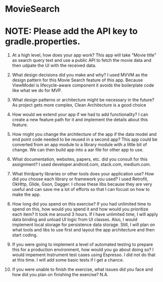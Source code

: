 # MovieSearch
# NOTE: Please add the API key to gradle.properties.

1. At a high level, how does your app work?
This app will take "Movie title" as search query text and use a public API to fetch the movie data and then udpate the UI with the received data.

2. What design decisions did you make and why?
I used MVVM as the design pattern for this Movie Search feature of this app. Because ViewModel is lifecycle-aware component it avoids the boilerplate code like what we do for MVP. 

3. What design patterns or architecture might be necessary in the future?
As project gets more complex, Clean Architecture is a good choice

4. How would we extend your app if we had to add functionality?
I can create a new feature path for it and implement the details about this feature.

5. How might you change the architecture of the app if the data model and end point code needed to be reused in a second app?
This app could be converted from an app module to a library module with a little bit of change. We can then build app into a aar file for other app to use.

6. What documentation, websites, papers, etc. did you consult for this assignment?
I used developer.android.com, stack.com, medium.com.

7. What thirdparty libraries or other tools does your application use? How did you choose each library or framework you used?
I used Retrofit, OkHttp, Glide, Gson, Dagger. I chose these libs because they are very useful and can save me a lot of efforts so that I can focust on how to make the app.

8. How long did you spend on this exercise? If you had unlimited time to spend on this, how would you spend it and how would you prioritize each item?
It took me around 3 hours. If I have unlimited time, I will apply data binding and unload UI logic from UI classes. Also, I would implement local storage for persistence data storage.
Still, I will plan on what tools and libs to use first and layout the app architecture and then start coding.

9. If you were going to implement a level of automated testing to prepare this for a production environment,
how would you go about doing so?
I would impement Instrument test cases using Espresso. I did not do that at this time. I will add some basic tests if I get a chance.

10. If you were unable to finish the exercise, what issues did you face and how did you plan on finishing the
exercise?
N.A.
